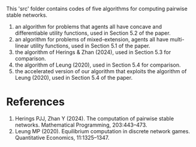 This 'src' folder contains codes of five algorithms for computing pairwise stable networks. 
1. an algorithm for problems that agents all have concave and differentiable utility functions, used in Section 5.2 of the paper.
2. an algorithm for problems of mixed-extension, agents all have multi-linear utility functions, used in Section 5.1 of the paper.
3. the algorithm of Herings & Zhan (2024), used in Section 5.3 for comparison.
4. the algorithm of Leung (2020), used in Section 5.4 for comparison.
5. the accelerated version of our algorithm that exploits the algorithm of Leung (2020), used in Section 5.4 of the paper.

# References
1. Herings PJJ, Zhan Y (2024). The computation of pairwise stable networks. Mathematical Programming, 203:443–473.
2. Leung MP (2020). Equilibrium computation in discrete network games. Quantitative Economics, 11:1325–1347.
